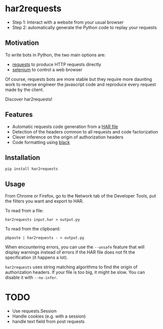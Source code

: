 # har2requests

  - Step 1: Interact with a website from your usual browser
  - Step 2: automatically generate the Python code to replay your
    requests

## Motivation

To write bots in Python, the two main options are:

  - [requests](https://github.com/kennethreitz/requests) to produce HTTP
    requests directly
  - [selenium](https://github.com/SeleniumHQ/selenium) to control a web
    browser

Of course, requests bots are more stable but they require more daunting
work to reverse engineer the javascript code and reproduce every request
made by the client.

Discover har2requests\!

## Features

  - Automatic requests code generation from a [HAR
    file](https://en.wikipedia.org/wiki/.har)
  - Detection of the headers common to all requests and code
    factorization
  - Clever inference on the origin of authorization headers
  - Code formatting using [black](https://github.com/ambv/black)

## Installation

    pip install har2requests

## Usage

From Chrome or Firefox, go to the Network tab of the Developer Tools,
put the filters you want and export to HAR.

To read from a file:

    har2requests input.har > output.py

To read from the clipboard:

    pbpaste | har2requests - > output.py

When encountering errors, you can use the `--unsafe` feature that will display warnings
instead of errors if the HAR file does not fit the specification (it happens a lot).

`har2requests` uses string matching algorithms to find the origin of authorization headers. If your file is too big, it might be slow. You can disable it with `--no-infer`.

# TODO

  - Use requests.Session
  - Handle cookies (e.g. with a session)
  - handle text field from post requests
